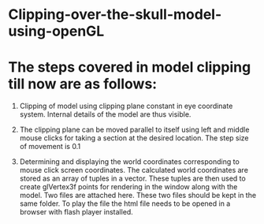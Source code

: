 # Clipping-over-the-skull-model-using-openGL

# The steps covered in model clipping till now are as follows:

1. Clipping of model using clipping plane constant in eye coordinate system. Internal details of the model are thus visible.

2. The clipping plane can be moved parallel to itself using left and middle mouse clicks for taking a section at the desired location. The step size of movement is 0.1

3. Determining and displaying the world coordinates corresponding to mouse click screen coordinates. The calculated world coordinates are stored as an array of tuples in a vector. These tuples are then used to create glVertex3f points for rendering in the window along with the model.
Two files are attached here. These two files should be kept in the same folder. To play the file the html file needs to be opened in a browser with flash player installed. 
